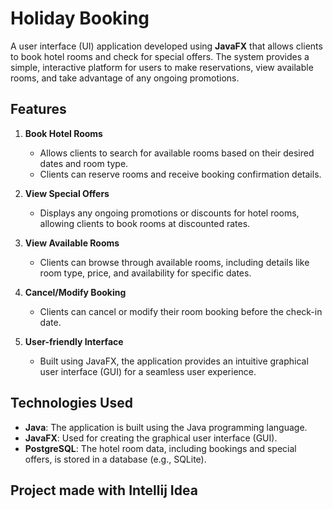 # Holiday Booking

A user interface (UI) application developed using **JavaFX** that allows clients to book hotel rooms and check for special offers. The system provides a simple, interactive platform for users to make reservations, view available rooms, and take advantage of any ongoing promotions.

## Features

1. **Book Hotel Rooms**  
   - Allows clients to search for available rooms based on their desired dates and room type.
   - Clients can reserve rooms and receive booking confirmation details.

2. **View Special Offers**  
   - Displays any ongoing promotions or discounts for hotel rooms, allowing clients to book rooms at discounted rates.

3. **View Available Rooms**  
   - Clients can browse through available rooms, including details like room type, price, and availability for specific dates.

4. **Cancel/Modify Booking**  
   - Clients can cancel or modify their room booking before the check-in date.

5. **User-friendly Interface**  
   - Built using JavaFX, the application provides an intuitive graphical user interface (GUI) for a seamless user experience.

## Technologies Used

- **Java**: The application is built using the Java programming language.
- **JavaFX**: Used for creating the graphical user interface (GUI).
- **PostgreSQL**: The hotel room data, including bookings and special offers, is stored in a database (e.g., SQLite).


## Project made with Intellij Idea

